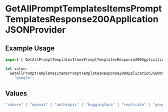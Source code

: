 # GetAllPromptTemplatesItemsPromptTemplatesResponse200ApplicationJSONProvider

## Example Usage

```typescript
import { GetAllPromptTemplatesItemsPromptTemplatesResponse200ApplicationJSONProvider } from "orq-poc-typescript-multi-env-version/models/operations";

let value:
  GetAllPromptTemplatesItemsPromptTemplatesResponse200ApplicationJSONProvider =
    "google";
```

## Values

```typescript
"cohere" | "openai" | "anthropic" | "huggingface" | "replicate" | "google" | "google-ai" | "azure" | "aws" | "anyscale" | "perplexity" | "groq" | "fal" | "leonardoai" | "nvidia"
```